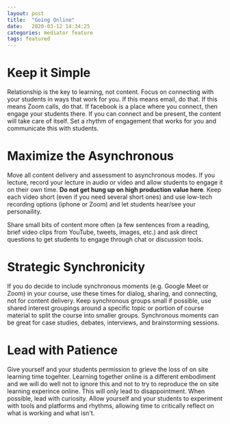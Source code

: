 ```yaml
---
layout: post
title:  "Going Online"
date:   2020-03-12 14:34:25
categories: mediator feature
tags: featured
---
```


# Keep it Simple

Relationship is the key to learning, not content. Focus on connecting with your students in ways that work for you. If this means email, do that. If this means Zoom calls, do that. If facebook is a place where you connect, then engage your students there. If you can connect and be present, the content will take care of itself. Set a rhythm of engagement that works for you and communicate this with students. 

# Maximize the Asynchronous

Move all content delivery and assessment to asynchronous modes. If you lecture, record your lecture in audio or video and allow students to engage it on their own time. **Do not get hung up on high production value here**. Keep each video short (even if you need several short ones) and use low-tech recording options (iphone or Zoom) and let students hear/see your personaility. 

Share small bits of content more often (a few sentences from a reading, brief video clips from YouTube, tweets, images, etc.) and ask direct questions to get students to engage through chat or discussion tools. 

# Strategic Synchronicity 

If you do decide to include synchronous moments (e.g. Google Meet or Zoom) in your course, use these times for dialog, sharing, and connecting, not for content delivery. Keep synchronous groups small if possible, use shared interest groupings around a specific topic or portion of course material to split the course into smaller groups. Synchronous moments can be great for case studies, debates, interviews, and brainstorming sessions. 

# Lead with Patience

Give yourself and your students permission to grieve the loss of on site learning time togehter. Learning together online is a different embodiment and we will do well not to ignore this and not to try to reproduce the on site learning experince online. This will only lead to disappointment. When possible, lead with curiosity. Allow yourself and your students to experiment with tools and platforms and rhythms, allowing time to critically reflect on what is working and what isn't. 